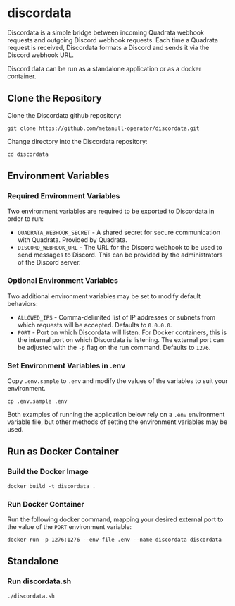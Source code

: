 # discordata
Discordata is a simple bridge between incoming Quadrata webhook
requests and outgoing Discord webhook requests. Each time a
Quadrata request is received, Discordata formats a Discord
and sends it via the Discord webhook URL.

Discord data can be run as a standalone application or as a
docker container. 

## Clone the Repository

Clone the Discordata github repository:

```console
git clone https://github.com/metanull-operator/discordata.git
```

Change directory into the Discordata repository:

```console
cd discordata
```

## Environment Variables

### Required Environment Variables

Two environment variables are required to be exported to Discordata in order to run:

- `QUADRATA_WEBHOOK_SECRET` - A shared secret for secure
  communication with Quadrata. Provided by Quadrata.
- `DISCORD_WEBHOOK_URL` - The URL for the Discord webhook to be 
  used to send messages to Discord. This can be provided by the
  administrators of the Discord server.

### Optional Environment Variables

Two additional environment variables may be set to modify default behaviors:

- `ALLOWED_IPS` - Comma-delimited list of IP addresses or subnets
  from which requests will be accepted. Defaults to `0.0.0.0`.
- `PORT` - Port on which Discordata will listen. For Docker containers,
  this is the internal port on which Discordata is listening. The
  external port can be adjusted with the `-p` flag on the run
  command. Defaults to `1276`.

### Set Environment Variables in .env

Copy `.env.sample` to `.env` and modify the values of the variables to 
suit your environment.

```console
cp .env.sample .env
```

Both examples of running the application below rely on
a `.env` environment variable file, but other methods of setting
the environment variables may be used.

## Run as Docker Container

### Build the Docker Image

```console
docker build -t discordata .
```

### Run Docker Container

Run the following docker command, mapping your desired external port to
the value of the `PORT` environment variable:

```console
docker run -p 1276:1276 --env-file .env --name discordata discordata
```

## Standalone

### Run discordata.sh

```console
./discordata.sh
```